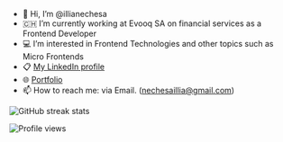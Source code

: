 - 👋 Hi, I’m @illianechesa
- 🇨🇭 I’m currently working at Evooq SA on financial services as a Frontend Developer
- 💻 I’m interested in Frontend Technologies and other topics such as Micro Frontends 
- 📋 [My LinkedIn profile](https://www.linkedin.com/in/illianechesa)
- 🌐 [Portfolio](https://illianechesa.com)
- 📫 How to reach me: via Email. (nechesaillia@gmail.com)

![GitHub streak stats](https://github-readme-streak-stats.herokuapp.com/?user=illianechesa)  

![Profile views](https://gpvc.arturio.dev/illianechesa)  
